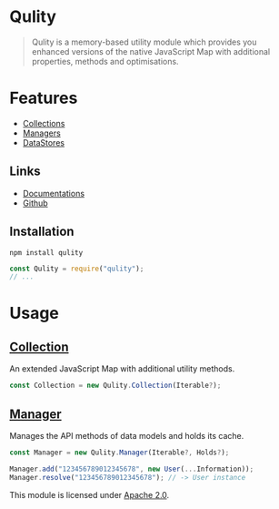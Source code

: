 
# Qulity

> Qulity is a memory-based utility module which provides you enhanced versions of the native JavaScript Map with additional properties, methods and optimisations.


# Features
* [Collections](https://github.com/QSmally/Qulity/blob/master/Documentation/Collection.md)
* [Managers](https://github.com/QSmally/Qulity/blob/v1/Documentation/BaseManager.md)
* [DataStores](https://github.com/QSmally/Qulity/blob/v1/Documentation/DataStore.md)

## Links
* [Documentations](https://github.com/QSmally/Qulity/blob/master/Documentation/Index.md)
* [Github](https://github.com/QSmally/Qulity)

## Installation
`npm install qulity`
```js
const Qulity = require("qulity");
// ...
```


# Usage

## [Collection](https://github.com/QSmally/Qulity/blob/v1/Documentation/Collection.md)
An extended JavaScript Map with additional utility methods.
```js
const Collection = new Qulity.Collection(Iterable?);
```

## [Manager](https://github.com/QSmally/Qulity/blob/v1/Documentation/BaseManager.md)
Manages the API methods of data models and holds its cache.
```js
const Manager = new Qulity.Manager(Iterable?, Holds?);

Manager.add("123456789012345678", new User(...Information));
Manager.resolve("123456789012345678"); // -> User instance
```


This module is licensed under [Apache 2.0](http://www.apache.org/licenses/LICENSE-2.0).
